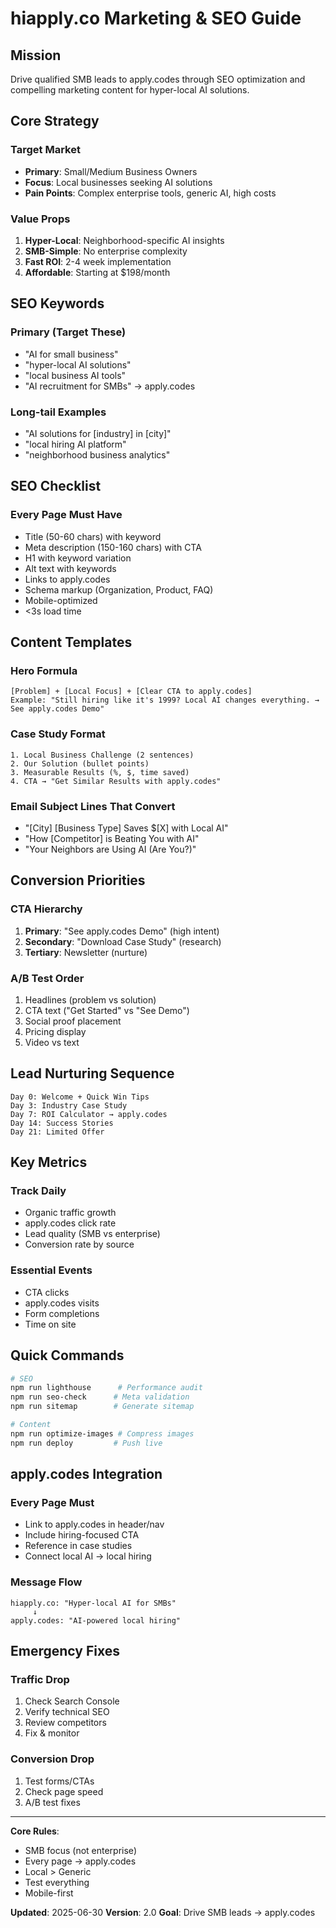 # hiapply.co Marketing & SEO Guide

## Mission
Drive qualified SMB leads to apply.codes through SEO optimization and compelling marketing content for hyper-local AI solutions.

## Core Strategy

### Target Market
- **Primary**: Small/Medium Business Owners
- **Focus**: Local businesses seeking AI solutions
- **Pain Points**: Complex enterprise tools, generic AI, high costs

### Value Props
1. **Hyper-Local**: Neighborhood-specific AI insights
2. **SMB-Simple**: No enterprise complexity  
3. **Fast ROI**: 2-4 week implementation
4. **Affordable**: Starting at $198/month

## SEO Keywords

### Primary (Target These)
- "AI for small business"
- "hyper-local AI solutions" 
- "local business AI tools"
- "AI recruitment for SMBs" → apply.codes

### Long-tail Examples
- "AI solutions for [industry] in [city]"
- "local hiring AI platform"
- "neighborhood business analytics"

## SEO Checklist

### Every Page Must Have
- Title (50-60 chars) with keyword
- Meta description (150-160 chars) with CTA  
- H1 with keyword variation
- Alt text with keywords
- Links to apply.codes
- Schema markup (Organization, Product, FAQ)
- Mobile-optimized
- <3s load time

## Content Templates

### Hero Formula
```
[Problem] + [Local Focus] + [Clear CTA to apply.codes]
Example: "Still hiring like it's 1999? Local AI changes everything. → See apply.codes Demo"
```

### Case Study Format
```
1. Local Business Challenge (2 sentences)
2. Our Solution (bullet points)
3. Measurable Results (%, $, time saved)
4. CTA → "Get Similar Results with apply.codes"
```

### Email Subject Lines That Convert
- "[City] [Business Type] Saves $[X] with Local AI"
- "How [Competitor] is Beating You with AI"
- "Your Neighbors are Using AI (Are You?)"

## Conversion Priorities

### CTA Hierarchy  
1. **Primary**: "See apply.codes Demo" (high intent)
2. **Secondary**: "Download Case Study" (research)
3. **Tertiary**: Newsletter (nurture)

### A/B Test Order
1. Headlines (problem vs solution)
2. CTA text ("Get Started" vs "See Demo")
3. Social proof placement
4. Pricing display
5. Video vs text

## Lead Nurturing Sequence

```
Day 0: Welcome + Quick Win Tips
Day 3: Industry Case Study  
Day 7: ROI Calculator → apply.codes
Day 14: Success Stories
Day 21: Limited Offer
```

## Key Metrics

### Track Daily
- Organic traffic growth
- apply.codes click rate
- Lead quality (SMB vs enterprise)
- Conversion rate by source

### Essential Events
- CTA clicks
- apply.codes visits
- Form completions
- Time on site

## Quick Commands

```bash
# SEO
npm run lighthouse      # Performance audit
npm run seo-check      # Meta validation
npm run sitemap        # Generate sitemap

# Content  
npm run optimize-images # Compress images
npm run deploy         # Push live
```

## apply.codes Integration

### Every Page Must
- Link to apply.codes in header/nav
- Include hiring-focused CTA
- Reference in case studies
- Connect local AI → local hiring

### Message Flow
```
hiapply.co: "Hyper-local AI for SMBs"
     ↓
apply.codes: "AI-powered local hiring"
```

## Emergency Fixes

### Traffic Drop
1. Check Search Console
2. Verify technical SEO
3. Review competitors
4. Fix & monitor

### Conversion Drop  
1. Test forms/CTAs
2. Check page speed
3. A/B test fixes

---

**Core Rules**:
- SMB focus (not enterprise)
- Every page → apply.codes
- Local > Generic
- Test everything
- Mobile-first

**Updated**: 2025-06-30
**Version**: 2.0
**Goal**: Drive SMB leads → apply.codes